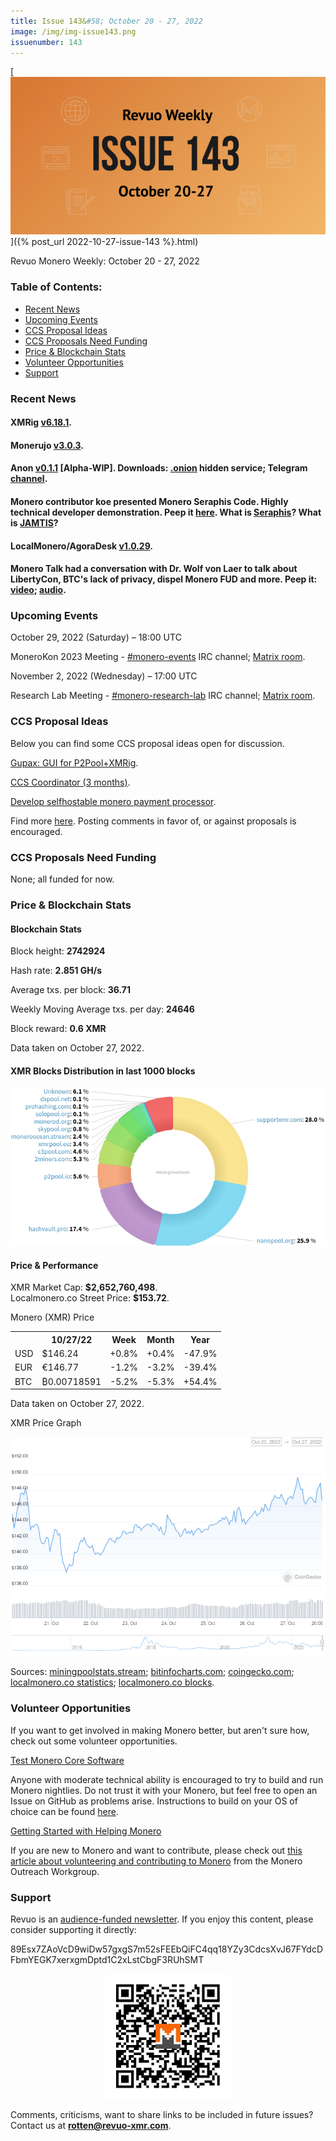 ```yaml
---
title: Issue 143&#58; October 20 - 27, 2022
image: /img/img-issue143.png
issuenumber: 143
---
```

[<img src="/img/img-issue143.png" alt="Revuo Monero Weekly #143 Slide" class="img-lead">]({% post_url 2022-10-27-issue-143 %}.html)

<p class="text-lead">Revuo Monero Weekly: October 20 - 27, 2022</p>
<!--more-->

<h3>Table of Contents:</h3>
<ul class="contents">
    <li><a href="#news">Recent News</a></li>
    <li><a href="#events">Upcoming Events</a></li>
    <li><a href="#ideas">CCS Proposal Ideas</a></li>
    <li><a href="#proposals">CCS Proposals Need Funding</a></li>
    <li><a href="#stats">Price & Blockchain Stats</a></li>
    <li><a href="#volunteer">Volunteer Opportunities</a></li>
    <li><a href="#support">Support</a></li>
</ul>

<h3 id="news">Recent News</h3>

<div class="newsbyte">
    <h4>XMRig <a href="https://github.com/xmrig/xmrig/releases/tag/v6.18.1" target="_blank">v6.18.1</a>.</h4>
</div>

<div class="newsbyte">
    <h4>Monerujo <a href="https://github.com/m2049r/xmrwallet/releases/tag/v3.0.3" target="_blank">v3.0.3</a>.</h4>
</div>

<div class="newsbyte">
    <h4>Anon <a href="https://gitea.com/ANONERO/ANON/releases/tag/002" target="_blank">v0.1.1</a> [Alpha-WIP]. Downloads: <a href="anonero5wmhraxqsvzq2ncgptq6gq45qoto6fnkfwughfl4gbt44swad.onion" target="_blank">.onion</a> hidden service; Telegram <a href="https://t.me/anoneroapks" target="_blank">channel</a>.</h4>
</div>

<div class="newsbyte">
    <h4>Monero contributor koe presented Monero Seraphis Code. Highly technical developer demonstration. Peep it <a href="https://piped.adminforge.de/watch?v=aAvSpfll9z4" target="_blank">here</a>. What is <a href="https://www.getmonero.org/2021/12/22/what-is-seraphis.html" target="_blank">Seraphis</a>? What is <a href="https://gist.github.com/tevador/50160d160d24cfc6c52ae02eb3d17024" target="_blank">JAMTIS</a>?</h4>
</div>

<div class="newsbyte">
    <h4>LocalMonero/AgoraDesk <a href="https://github.com/AgoraDesk-LocalMonero/agoradesk-app-foss/releases/tag/v1.0.29" target="_blank">v1.0.29</a>.</h4>
</div>

<div class="newsbyte">
    <h4>Monero Talk had a conversation with Dr. Wolf von Laer to talk about LibertyCon, BTC's lack of privacy, dispel Monero FUD and more. Peep it: <a href="https://piped.adminforge.de/watch?v=U1OUMPSz8PM" target="_blank">video</a>; <a href="https://www.monerotalk.live/should-we-worry-about-governments-killing-cash-dr-wolf-von-laer" target="_blank">audio</a>.</h4>
</div>

<h3 id="events">Upcoming Events</h3>

<div class="event">
    <p class="date" markdown="1">October 29, 2022 (Saturday) – 18:00 UTC</p>
    <p markdown="1">MoneroKon 2023 Meeting - <a href="irc://irc.libera.chat/#monero-events" target="_blank">#monero-events</a> IRC channel; <a href="https://matrix.to/#/#monero-events:monero.social" target="_blank">Matrix room</a>.</p>
</div>

<div class="event">
    <p class="date" markdown="1">November 2, 2022 (Wednesday) – 17:00 UTC</p>
    <p markdown="1">Research Lab Meeting - <a href="irc://irc.libera.chat/#monero-research-lab" target="_blank">#monero-research-lab</a> IRC channel; <a href="https://matrix.to/#/#monero-research-lab:monero.social" target="_blank">Matrix room</a>.</p>
</div>

<h3 id="ideas">CCS Proposal Ideas</h3>

<p>Below you can find some CCS proposal ideas open for discussion.</p>

<div class="proposal">
<p><a href="https://repo.getmonero.org/monero-project/ccs-proposals/-/merge_requests/350" target="_blank">Gupax: GUI for P2Pool+XMRig</a>.</p>
</div>

<div class="proposal">
<p><a href="https://repo.getmonero.org/monero-project/ccs-proposals/-/merge_requests/348" target="_blank">CCS Coordinator (3 months)</a>.</p>
</div>

<div class="proposal">
<p><a href="https://repo.getmonero.org/monero-project/ccs-proposals/-/merge_requests/345" target="_blank">Develop selfhostable monero payment processor</a>.</p>
</div>

<div class="proposal">
<p>Find more <a href="https://ccs.getmonero.org/ideas/" target="_blank">here</a>. Posting comments in favor of, or against proposals is encouraged.</p>
</div>

<h3 id="proposals">CCS Proposals Need Funding</h3>

<p>None; all funded for now.</p>

<h3 id="stats">Price & Blockchain Stats</h3>

<h4 class="stat">Blockchain Stats</h4>

<div class="bcstats">
    <p>Block height: <b>2742924</b></p>
    <p>Hash rate: <b>2.851 GH/s</b></p>
    <p>Average txs. per block: <b>36.71</b></p>
    <p>Weekly Moving Average txs. per day: <b>24646</b></p>
    <p>Block reward: <b>0.6 XMR</b></p>
</div>
<p class="note">Data taken on October 27, 2022.</p>

<h4 class="stat">XMR Blocks Distribution in last 1000 blocks</h4>
<p><img src="/img/hashrate-pool-distribution-1027.png" alt="Hashrate Pool Distribution Pie Chart"/></p>

<h4 class="stat" id="price-stat">Price & Performance</h4>

<div class="price-intro">XMR Market Cap: <b>$2,652,760,498</b>.<br/>Localmonero.co Street Price: <b>$153.72</b>.</div>

<p class="table-title">Monero (XMR) Price</p>
<table class="price-table">
  <tr class="row1">
    <th></th>
    <th>10/27/22</th>
    <th>Week</th>
    <th>Month</th>
    <th>Year</th>
  </tr>
  <tr>
    <td data-th="XMR to">USD</td>
    <td data-th="10/27/22">$146.24</td>
    <td data-th="Week" class="green">+0.8%</td>
    <td data-th="Month" class="green">+0.4%</td>
    <td data-th="Year" class="red">-47.9%</td>
  </tr>
  <tr class="row3">
    <td data-th="XMR to">EUR</td>
    <td data-th="10/27/22">€146.77</td>
    <td data-th="Week" class="red">-1.2%</td>
    <td data-th="Month" class="red">-3.2%</td>
    <td data-th="Year" class="red">-39.4%</td>
  </tr>
  <tr>
    <td data-th="XMR to">BTC</td>
    <td data-th="10/27/22">₿0.00718591</td>
    <td data-th="Week" class="red">-5.2%</td>
    <td data-th="Month" class="red">-5.3%</td>
    <td data-th="Year" class="green">+54.4%</td>
  </tr>
</table>
<p class="note">Data taken on October 27, 2022.</p>

<p class="table-title">XMR Price Graph</p>

![XMR Price Graph 10/20/22-10/27/22](/img/weekly-chart-1027.png "XMR Price Graph 10/20/22-10/27/22")

Sources: <a href="https://miningpoolstats.stream/monero" target="_blank">miningpoolstats.stream</a>; <a href="https://bitinfocharts.com/monero/" target="_blank">bitinfocharts.com</a>; <a href="https://www.coingecko.com/en/coins/monero" target="_blank">coingecko.com</a>; <a href="https://localmonero.co/statistics" target="_blank">localmonero.co statistics</a>; <a href="https://localmonero.co/blocks" target="_blank">localmonero.co blocks</a>.

<h3 id="volunteer">Volunteer Opportunities</h3>

<p>If you want to get involved in making Monero better, but aren't sure how, check out some volunteer opportunities.</p>

<div class="newsbyte">
    <p class="date"><a href="https://github.com/monero-project/monero" target="_blank">Test Monero Core Software</a></p>
    <p>Anyone with moderate technical ability is encouraged to try to build and run Monero nightlies. Do not trust it with your Monero, but feel free to open an Issue on GitHub as problems arise. Instructions to build on your OS of choice can be found <a href="https://github.com/monero-project/monero#compiling-monero-from-source" target="_blank">here</a>. </p>
</div>

<div class="newsbyte">
    <p class="date"><a href="https://github.com/monero-project/monero" target="_blank">Getting Started with Helping Monero</a></p>
    <p>If you are new to Monero and want to contribute, please check out <a href="https://www.monerooutreach.org/stories/getting-started-helping-monero.php" target="_blank">this article about volunteering and contributing to Monero</a> from the Monero Outreach Workgroup. </p>
</div>

<h3 id="support">Support</h3>

<p markdown="1">Revuo is an <a href="https://revuo-xmr.com/support/">audience-funded newsletter</a>. If you enjoy this content, please consider supporting it directly:</p>

<p class="address" markdown="1">89Esx7ZAoVcD9wiDw57gxgS7m52sFEEbQiFC4qq18YZy3CdcsXvJ67FYdcDFbmYEGK7xerxgmDptd1C2xLstCbgF3RUhSMT</p>

<p><center><a href="monero:89Esx7ZAoVcD9wiDw57gxgS7m52sFEEbQiFC4qq18YZy3CdcsXvJ67FYdcDFbmYEGK7xerxgmDptd1C2xLstCbgF3RUhSMT" class="qr"><img src="/img/donate-monero.jpg" style="max-width: 200px;"/></a></center></p>

Comments, criticisms, want to share links to be included in future issues? Contact us at **rotten@revuo-xmr.com**.
